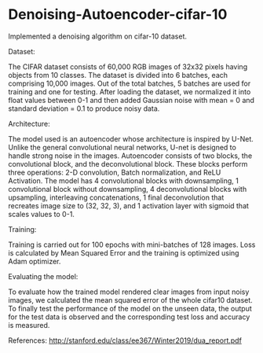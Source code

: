 # Denoising-Autoencoder-cifar-10
Implemented a denoising algorithm on cifar-10 dataset.

Dataset:

The CIFAR dataset consists of 60,000  RGB images of 32x32 pixels having objects from 10 classes. The dataset is divided into 6 batches, each comprising 10,000 images. Out of the total batches, 5 batches are used for training and one for testing.
After loading the dataset, we normalized it into float values between 0-1 and then added Gaussian noise with mean = 0 and standard deviation = 0.1 to produce noisy data.

Architecture:

The model used is an autoencoder whose architecture is inspired by U-Net. Unlike the general convolutional neural networks, U-net is designed to handle strong noise in the images.
Autoencoder consists of two blocks, the convolutional block, and the deconvolutional block.
These blocks perform three operations: 2-D convolution, Batch normalization, and ReLU Activation.
The model has 4 convolutional blocks with downsampling, 1 convolutional block without downsampling, 4 deconvolutional blocks with upsampling, interleaving concatenations, 1 final deconvolution that recreates image size to (32, 32, 3), and 1 activation layer with sigmoid that scales values to 0-1.

Training:

Training is carried out for 100 epochs with mini-batches of 128 images. Loss is calculated by Mean Squared Error and the training is optimized using Adam optimizer. 

Evaluating the model:

To evaluate how the trained model rendered clear images from input noisy images, we calculated the mean squared error of the whole cifar10 dataset. To finally test the performance of the model on the unseen data,  the output for the test data is observed and the corresponding test loss and accuracy is measured.


References:
http://stanford.edu/class/ee367/Winter2019/dua_report.pdf

